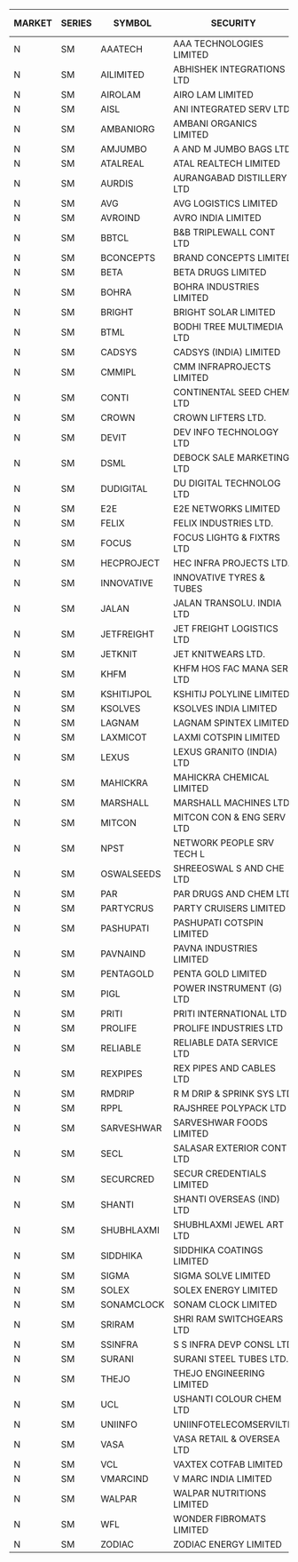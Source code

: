 


| MARKET | SERIES | SYMBOL | SECURITY | PREV CL PR | OPEN PRICE | HIGH PRICE | LOW PRICE | CLOSE PRICE | NET TRDVAL | NET TRDQTY | CORP IND | HI 52 WK | LO 52 WK |
| ----- | ----- | ----- | ----- | ----- | ----- | ----- | ----- | ----- | ----- | ----- | ----- | ----- | ----- |
| N | SM | AAATECH | AAA TECHNOLOGIES LIMITED | 49.50 | 47.15 | 49.00 | 47.15 | 49.00 | 288450.00 | 6000 |  | 72.45 | 42.00 |
| N | SM | AILIMITED | ABHISHEK INTEGRATIONS LTD | 31.50 | 29.95 | 29.95 | 29.95 | 29.95 | 89850.00 | 3000 |  | 38.60 | 19.00 |
| N | SM | AIROLAM | AIRO LAM LIMITED | 51.25 | 50.00 | 52.60 | 49.00 | 49.00 | 1197750.00 | 24000 |  | 59.00 | 19.25 |
| N | SM | AISL | ANI INTEGRATED SERV LTD. | 38.30 | 31.55 | 39.90 | 31.55 | 38.40 | 483540.00 | 13200 |  | 55.40 | 18.10 |
| N | SM | AMBANIORG | AMBANI ORGANICS LIMITED | 62.25 | 65.35 | 65.35 | 65.35 | 65.35 | 130700.00 | 2000 |  | 114.85 | 43.70 |
| N | SM | AMJUMBO | A AND M JUMBO BAGS LTD | 8.55 | 8.15 | 8.15 | 8.15 | 8.15 | 65200.00 | 8000 |  | 14.40 | 6.95 |
| N | SM | ATALREAL | ATAL REALTECH LIMITED | 103.75 | 100.70 | 108.00 | 98.75 | 107.65 | 20445040.00 | 203200 |  | 108.00 | 30.95 |
| N | SM | AURDIS | AURANGABAD DISTILLERY LTD | 67.00 | 66.00 | 70.35 | 66.00 | 70.35 | 826100.00 | 12000 |  | 70.95 | 25.80 |
| N | SM | AVG | AVG LOGISTICS LIMITED | 62.10 | 65.00 | 65.00 | 65.00 | 65.00 | 78000.00 | 1200 |  | 83.00 | 40.65 |
| N | SM | AVROIND | AVRO INDIA LIMITED | 74.40 | 74.35 | 74.35 | 74.35 | 74.35 | 148700.00 | 2000 |  | 84.95 | 35.00 |
| N | SM | BBTCL | B&B TRIPLEWALL CONT LTD | 90.50 | 94.95 | 95.00 | 94.95 | 95.00 | 569850.00 | 6000 |  | 99.30 | 27.20 |
| N | SM | BCONCEPTS | BRAND CONCEPTS LIMITED | 35.45 | 37.15 | 37.15 | 33.70 | 36.45 | 651300.00 | 18000 |  | 37.15 | 14.55 |
| N | SM | BETA | BETA DRUGS LIMITED | 404.20 | 409.95 | 433.70 | 400.00 | 407.75 | 14334560.00 | 34400 |  | 433.70 | 75.20 |
| N | SM | BOHRA | BOHRA INDUSTRIES LIMITED | 3.25 | 3.25 | 3.25 | 3.10 | 3.25 | 25400.00 | 8000 |  | 7.25 | .95 |
| N | SM | BRIGHT | BRIGHT SOLAR LIMITED | 5.20 | 5.40 | 5.45 | 5.25 | 5.30 | 1020900.00 | 189000 |  | 15.55 | 4.60 |
| N | SM | BTML | BODHI TREE MULTIMEDIA LTD | 70.00 | 74.00 | 74.00 | 74.00 | 74.00 | 88800.00 | 1200 |  | 96.00 | 64.05 |
| N | SM | CADSYS | CADSYS (INDIA) LIMITED | 22.05 | 23.15 | 23.15 | 23.15 | 23.15 | 46300.00 | 2000 |  | 36.90 | 18.10 |
| N | SM | CMMIPL | CMM INFRAPROJECTS LIMITED | 18.10 | 17.20 | 18.50 | 17.20 | 17.85 | 158700.00 | 9000 |  | 21.05 | 2.25 |
| N | SM | CONTI | CONTINENTAL SEED CHEM LTD | 6.95 | 6.95 | 7.25 | 6.95 | 7.15 | 94323.90 | 13332 |  | 14.60 | 5.20 |
| N | SM | CROWN | CROWN LIFTERS LTD. | 96.85 | 101.65 | 101.65 | 101.65 | 101.65 | 1524750.00 | 15000 |  | 101.65 | 38.00 |
| N | SM | DEVIT | DEV INFO TECHNOLOGY LTD | 136.05 | 128.00 | 128.00 | 128.00 | 128.00 | 192000.00 | 1500 |  | 142.00 | 85.00 |
| N | SM | DSML | DEBOCK SALE MARKETING LTD | 32.65 | 34.25 | 34.25 | 31.55 | 34.20 | 10461300.00 | 318000 |  | 34.25 | 5.75 |
| N | SM | DUDIGITAL | DU DIGITAL TECHNOLOG LTD | 129.70 | 136.15 | 136.15 | 136.15 | 136.15 | 2178400.00 | 16000 |  | 136.15 | 106.00 |
| N | SM | E2E | E2E NETWORKS LIMITED | 45.50 | 45.20 | 45.20 | 45.00 | 45.10 | 180400.00 | 4000 |  | 61.30 | 25.00 |
| N | SM | FELIX | FELIX INDUSTRIES LTD. | 44.45 | 44.60 | 45.70 | 42.95 | 43.65 | 4406600.00 | 100000 |  | 51.25 | 30.00 |
| N | SM | FOCUS | FOCUS LIGHTG & FIXTRS LTD | 56.00 | 55.25 | 55.25 | 55.25 | 55.25 | 165750.00 | 3000 |  | 71.90 | 18.05 |
| N | SM | HECPROJECT | HEC INFRA PROJECTS LTD. | 110.85 | 116.35 | 116.35 | 116.35 | 116.35 | 279240.00 | 2400 |  | 116.35 | 95.95 |
| N | SM | INNOVATIVE | INNOVATIVE TYRES & TUBES | 10.80 | 10.80 | 11.25 | 10.30 | 11.05 | 420900.00 | 39000 |  | 20.45 | 5.65 |
| N | SM | JALAN | JALAN TRANSOLU. INDIA LTD | 14.50 | 13.85 | 14.05 | 13.80 | 13.90 | 670950.00 | 48000 |  | 14.90 | 2.75 |
| N | SM | JETFREIGHT | JET FREIGHT LOGISTICS LTD | 41.30 | 43.35 | 43.35 | 43.35 | 43.35 | 520200.00 | 12000 |  | 43.35 | 13.20 |
| N | SM | JETKNIT | JET KNITWEARS LTD. | 42.00 | 42.00 | 42.00 | 42.00 | 42.00 | 63000.00 | 1500 |  | 54.20 | 18.00 |
| N | SM | KHFM | KHFM HOS FAC MANA SER LTD | 48.45 | 49.50 | 51.75 | 48.10 | 51.75 | 8139600.00 | 162000 |  | 51.75 | 25.75 |
| N | SM | KSHITIJPOL | KSHITIJ POLYLINE LIMITED | 39.80 | 42.00 | 42.00 | 41.50 | 41.75 | 389611.00 | 9332 |  | 42.65 | 19.85 |
| N | SM | KSOLVES | KSOLVES INDIA LIMITED | 374.50 | 393.20 | 393.20 | 384.00 | 393.20 | 28845920.00 | 73600 |  | 1718.20 | 192.85 |
| N | SM | LAGNAM | LAGNAM SPINTEX LIMITED | 39.65 | 39.90 | 40.95 | 39.90 | 40.35 | 485250.00 | 12000 |  | 49.25 | 6.60 |
| N | SM | LAXMICOT | LAXMI COTSPIN LIMITED | 26.25 | 27.55 | 27.55 | 25.20 | 25.20 | 623700.00 | 24000 |  | 36.55 | 7.50 |
| N | SM | LEXUS | LEXUS GRANITO (INDIA) LTD | 10.60 | 10.45 | 11.10 | 10.45 | 10.70 | 32250.00 | 3000 |  | 22.50 | 7.20 |
| N | SM | MAHICKRA | MAHICKRA CHEMICAL LIMITED | 82.75 | 81.55 | 81.75 | 81.55 | 81.75 | 244950.00 | 3000 |  | 95.00 | 70.05 |
| N | SM | MARSHALL | MARSHALL MACHINES LTD | 31.90 | 34.40 | 34.50 | 33.55 | 33.65 | 610350.00 | 18000 |  | 43.15 | 6.70 |
| N | SM | MITCON | MITCON CON & ENG SERV LTD | 61.95 | 63.50 | 64.95 | 61.95 | 61.95 | 5347400.00 | 86000 |  | 64.95 | 33.10 |
| N | SM | NPST | NETWORK PEOPLE SRV TECH L | 70.20 | 73.00 | 73.55 | 73.00 | 73.55 | 703360.00 | 9600 |  | 74.50 | 67.00 |
| N | SM | OSWALSEEDS | SHREEOSWAL S AND CHE LTD | 30.60 | 30.60 | 30.60 | 30.60 | 30.60 | 122400.00 | 4000 |  | 50.45 | 28.00 |
| N | SM | PAR | PAR DRUGS AND CHEM LTD | 123.75 | 130.70 | 136.10 | 126.00 | 136.10 | 53108600.00 | 412000 |  | 139.05 | 47.15 |
| N | SM | PARTYCRUS | PARTY CRUISERS LIMITED | 22.95 | 22.95 | 24.05 | 22.95 | 24.05 | 381000.00 | 16000 |  | 39.90 | 16.50 |
| N | SM | PASHUPATI | PASHUPATI COTSPIN LIMITED | 85.00 | 85.00 | 85.00 | 85.00 | 85.00 | 136000.00 | 1600 |  | 99.00 | 49.80 |
| N | SM | PAVNAIND | PAVNA INDUSTRIES LIMITED | 195.00 | 190.00 | 190.00 | 190.00 | 190.00 | 152000.00 | 800 |  | 215.00 | 165.05 |
| N | SM | PENTAGOLD | PENTA GOLD LIMITED | 67.00 | 64.00 | 64.00 | 64.00 | 64.00 | 192000.00 | 3000 |  | 115.00 | 15.60 |
| N | SM | PIGL | POWER INSTRUMENT (G) LTD | 55.80 | 55.80 | 55.80 | 55.80 | 55.80 | 111600.00 | 2000 |  | 88.60 | 10.20 |
| N | SM | PRITI | PRITI INTERNATIONAL LTD | 230.10 | 229.50 | 238.00 | 229.00 | 234.00 | 4829280.00 | 20800 |  | 239.95 | 66.80 |
| N | SM | PROLIFE | PROLIFE INDUSTRIES LTD | 90.00 | 94.00 | 94.50 | 94.00 | 94.50 | 565500.00 | 6000 |  | 117.00 | 33.25 |
| N | SM | RELIABLE | RELIABLE DATA SERVICE LTD | 32.35 | 33.95 | 33.95 | 33.95 | 33.95 | 651840.00 | 19200 |  | 33.95 | 23.55 |
| N | SM | REXPIPES | REX PIPES AND CABLES LTD | 55.65 | 58.40 | 58.40 | 58.40 | 58.40 | 4905600.00 | 84000 |  | 58.40 | 26.00 |
| N | SM | RMDRIP | R M DRIP & SPRINK SYS LTD | 20.05 | 19.05 | 19.05 | 19.05 | 19.05 | 38100.00 | 2000 |  | 59.00 | 15.50 |
| N | SM | RPPL | RAJSHREE POLYPACK LTD | 163.10 | 162.00 | 164.00 | 162.00 | 163.95 | 1306900.00 | 8000 |  | 200.00 | 70.50 |
| N | SM | SARVESHWAR | SARVESHWAR FOODS LIMITED | 22.55 | 23.65 | 23.65 | 23.65 | 23.65 | 264880.00 | 11200 |  | 37.85 | 9.60 |
| N | SM | SECL | SALASAR EXTERIOR CONT LTD | 21.00 | 20.50 | 20.50 | 20.00 | 20.00 | 241500.00 | 12000 |  | 41.00 | 9.90 |
| N | SM | SECURCRED | SECUR CREDENTIALS LIMITED | 34.55 | 35.00 | 36.25 | 34.00 | 34.00 | 104640.00 | 3000 |  | 36.25 | 12.00 |
| N | SM | SHANTI | SHANTI OVERSEAS (IND) LTD | 21.70 | 21.80 | 22.75 | 21.75 | 22.70 | 1010250.00 | 45000 |  | 24.65 | 20.50 |
| N | SM | SHUBHLAXMI | SHUBHLAXMI JEWEL ART LTD | 12.05 | 12.65 | 12.65 | 12.65 | 12.65 | 63250.00 | 5000 |  | 29.40 | 11.20 |
| N | SM | SIDDHIKA | SIDDHIKA COATINGS LIMITED | 66.30 | 66.30 | 69.60 | 66.30 | 69.60 | 545000.00 | 8000 |  | 81.50 | 45.00 |
| N | SM | SIGMA | SIGMA SOLVE LIMITED | 271.70 | 285.25 | 285.25 | 285.25 | 285.25 | 855750.00 | 3000 |  | 285.25 | 33.80 |
| N | SM | SOLEX | SOLEX ENERGY LIMITED | 45.80 | 48.05 | 48.05 | 48.05 | 48.05 | 96100.00 | 2000 |  | 68.45 | 22.40 |
| N | SM | SONAMCLOCK | SONAM CLOCK LIMITED | 63.80 | 64.00 | 64.75 | 64.00 | 64.50 | 1156950.00 | 18000 |  | 66.15 | 39.00 |
| N | SM | SRIRAM | SHRI RAM SWITCHGEARS LTD | 14.60 | 13.90 | 13.90 | 13.90 | 13.90 | 83400.00 | 6000 |  | 18.50 | 11.20 |
| N | SM | SSINFRA | S S INFRA DEVP CONSL LTD | 9.00 | 9.00 | 9.00 | 9.00 | 9.00 | 54000.00 | 6000 |  | 10.20 | 5.65 |
| N | SM | SURANI | SURANI STEEL TUBES LTD. | 44.35 | 42.15 | 42.15 | 42.15 | 42.15 | 84300.00 | 2000 |  | 46.65 | 17.35 |
| N | SM | THEJO | THEJO ENGINEERING LIMITED | 2692.00 | 2665.10 | 2750.00 | 2665.10 | 2727.50 | 1486000.00 | 550 |  | 2999.95 | 980.00 |
| N | SM | UCL | USHANTI COLOUR CHEM LTD | 45.35 | 40.00 | 40.00 | 40.00 | 40.00 | 80000.00 | 2000 |  | 56.00 | 24.00 |
| N | SM | UNIINFO | UNIINFOTELECOMSERVILTD | 24.80 | 23.60 | 26.00 | 23.60 | 24.85 | 295500.00 | 12000 |  | 27.45 | 7.85 |
| N | SM | VASA | VASA RETAIL & OVERSEA LTD | 5.00 | 5.05 | 5.25 | 5.05 | 5.25 | 62200.00 | 12000 |  | 7.40 | 4.95 |
| N | SM | VCL | VAXTEX COTFAB LIMITED | 70.50 | 72.90 | 72.95 | 72.50 | 72.95 | 655050.00 | 9000 |  | 72.95 | 17.00 |
| N | SM | VMARCIND | V MARC INDIA LIMITED | 33.95 | 33.30 | 35.00 | 33.25 | 33.75 | 716550.00 | 21000 |  | 45.00 | 25.35 |
| N | SM | WALPAR | WALPAR NUTRITIONS LIMITED | 36.65 | 36.65 | 36.65 | 34.85 | 34.85 | 422400.00 | 12000 |  | 51.50 | 31.55 |
| N | SM | WFL | WONDER FIBROMATS LIMITED | 127.05 | 133.40 | 133.40 | 133.40 | 133.40 | 213440.00 | 1600 |  | 133.40 | 42.70 |
| N | SM | ZODIAC | ZODIAC ENERGY LIMITED | 29.95 | 29.95 | 30.80 | 29.70 | 30.65 | 847600.00 | 28000 |  | 30.80 | 11.50 |



